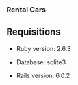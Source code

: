 ### Rental Cars

## Requisitions

* Ruby version: 2.6.3

* Database: sqlite3

* Rails version: 6.0.2
